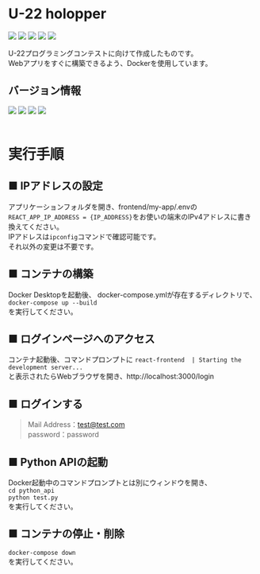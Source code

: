 # U-22 holopper

<img src="https://img.shields.io/badge/-React-555.svg?logo=react&style=flat">&nbsp;<img src="https://img.shields.io/badge/PHP-ccc.svg?logo=php&style=flat">&nbsp;<img src="https://img.shields.io/badge/-Python-F9DC3E.svg?logo=python&style=flat">&nbsp;<img src="https://img.shields.io/badge/-MySQL-aaaaaa.svg?logo=mysql&style=flat">&nbsp;<img src="https://img.shields.io/badge/-Docker-EEE.svg?logo=docker&style=flat">

U-22プログラミングコンテストに向けて作成したものです。\
Webアプリをすぐに構築できるよう、Dockerを使用しています。

## バージョン情報
<img src="https://img.shields.io/badge/Node-v14.0-b2b2b2.svg?logo=node.js&style=flat">&nbsp;<img src="https://img.shields.io/badge/PHP-v7.4-b2b2b2.svg?logo=php&style=flat">&nbsp;<img src="https://img.shields.io/badge/Python-v3.10-b2b2b2.svg?logo=python&style=flat">&nbsp;<img src="https://img.shields.io/badge/MySQL-v8.0-b2b2b2.svg?logo=mysql&style=flat">
<br>
<br>

# 実行手順
## ■ IPアドレスの設定
アプリケーションフォルダを開き、frontend/my-app/.envの\
`REACT_APP_IP_ADDRESS = {IP_ADDRESS}`をお使いの端末のIPv4アドレスに書き換えてください。\
IPアドレスは`ipconfig`コマンドで確認可能です。\
それ以外の変更は不要です。

## ■ コンテナの構築
Docker Desktopを起動後、
docker-compose.ymlが存在するディレクトリで、\
`docker-compose up --build`\
を実行してください。

## ■ ログインページへのアクセス
コンテナ起動後、コマンドプロンプトに
`react-frontend  | Starting the development server...`\
と表示されたらWebブラウザを開き、http://localhost:3000/login

## ■ ログインする
>Mail Address：test@test.com\
>password：password

## ■ Python APIの起動
Docker起動中のコマンドプロンプトとは別にウィンドウを開き、\
`cd python_api`\
`python test.py`\
を実行してください。

## ■ コンテナの停止・削除
`docker-compose down`\
を実行してください。
